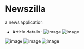 # Newszilla
a news application

- Article details :
![image](https://user-images.githubusercontent.com/75863595/182017893-096e25ba-7dff-4a40-ad12-3aaa73ba1b66.png)
![image](https://user-images.githubusercontent.com/75863595/182017939-6d8d7d53-6465-4edd-96cf-f46d30a17723.png)

![image](https://user-images.githubusercontent.com/75863595/182017813-58f5da59-9222-4611-b598-0c10a76795f2.png)
![image](https://user-images.githubusercontent.com/75863595/182017830-2520a857-ab26-4117-b507-65437be2c54c.png)
![image](https://user-images.githubusercontent.com/75863595/182017841-328a3aba-3966-4920-9eed-1ec62ead87d0.png)
